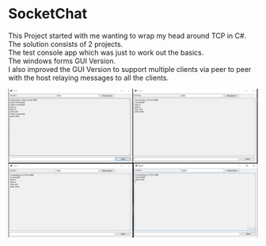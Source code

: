 # SocketChat
This Project started with me wanting to wrap my head around TCP in C#.<br>
The solution consists of 2 projects.<br>
The test console app which was just to work out the basics.<br>
The windows forms GUI Version.<br>
I also improved the GUI Version to support multiple clients via peer to peer with the host relaying messages to all the clients.

<img src="https://github.com/Leo-Waters/TcpSocketChat/blob/master/Test.PNG" alt="Image of 4 chat instances via peer to peer" title="4 chat instances via peer to peer">
